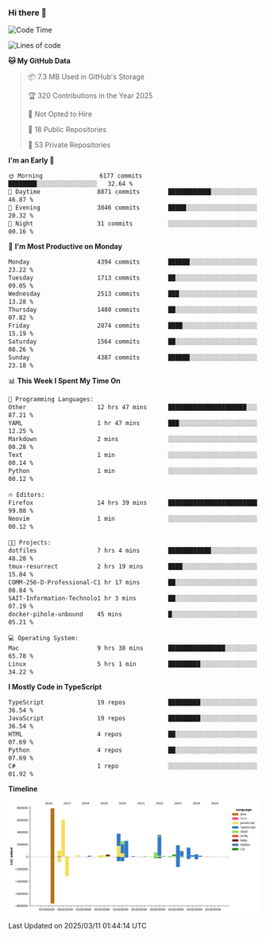 ### Hi there 👋

<!--
**Clumsy-Coder/Clumsy-Coder** is a ✨ _special_ ✨ repository because its `README.md` (this file) appears on your GitHub profile.

Here are some ideas to get you started:

- 🔭 I’m currently working on ...
- 🌱 I’m currently learning ...
- 👯 I’m looking to collaborate on ...
- 🤔 I’m looking for help with ...
- 💬 Ask me about ...
- 📫 How to reach me: ...
- 😄 Pronouns: ...
- ⚡ Fun fact: ...
-->

<!-- anmol098/waka-readme-stats -->
<!--START_SECTION:waka-->
![Code Time](http://img.shields.io/badge/Code%20Time-1%2C203%20hrs%201%20min-blue)

![Lines of code](https://img.shields.io/badge/From%20Hello%20World%20I%27ve%20Written-3.5%20million%20lines%20of%20code-blue)

**🐱 My GitHub Data** 

> 📦 7.3 MB Used in GitHub's Storage 
 > 
> 🏆 320 Contributions in the Year 2025
 > 
> 🚫 Not Opted to Hire
 > 
> 📜 18 Public Repositories 
 > 
> 🔑 53 Private Repositories 
 > 
**I'm an Early 🐤** 

```text
🌞 Morning                6177 commits        ████████░░░░░░░░░░░░░░░░░   32.64 % 
🌆 Daytime                8871 commits        ████████████░░░░░░░░░░░░░   46.87 % 
🌃 Evening                3846 commits        █████░░░░░░░░░░░░░░░░░░░░   20.32 % 
🌙 Night                  31 commits          ░░░░░░░░░░░░░░░░░░░░░░░░░   00.16 % 
```
📅 **I'm Most Productive on Monday** 

```text
Monday                   4394 commits        ██████░░░░░░░░░░░░░░░░░░░   23.22 % 
Tuesday                  1713 commits        ██░░░░░░░░░░░░░░░░░░░░░░░   09.05 % 
Wednesday                2513 commits        ███░░░░░░░░░░░░░░░░░░░░░░   13.28 % 
Thursday                 1480 commits        ██░░░░░░░░░░░░░░░░░░░░░░░   07.82 % 
Friday                   2874 commits        ████░░░░░░░░░░░░░░░░░░░░░   15.19 % 
Saturday                 1564 commits        ██░░░░░░░░░░░░░░░░░░░░░░░   08.26 % 
Sunday                   4387 commits        ██████░░░░░░░░░░░░░░░░░░░   23.18 % 
```


📊 **This Week I Spent My Time On** 

```text
💬 Programming Languages: 
Other                    12 hrs 47 mins      ██████████████████████░░░   87.21 % 
YAML                     1 hr 47 mins        ███░░░░░░░░░░░░░░░░░░░░░░   12.25 % 
Markdown                 2 mins              ░░░░░░░░░░░░░░░░░░░░░░░░░   00.28 % 
Text                     1 min               ░░░░░░░░░░░░░░░░░░░░░░░░░   00.14 % 
Python                   1 min               ░░░░░░░░░░░░░░░░░░░░░░░░░   00.12 % 

🔥 Editors: 
Firefox                  14 hrs 39 mins      █████████████████████████   99.88 % 
Neovim                   1 min               ░░░░░░░░░░░░░░░░░░░░░░░░░   00.12 % 

🐱‍💻 Projects: 
dotfiles                 7 hrs 4 mins        ████████████░░░░░░░░░░░░░   48.28 % 
tmux-resurrect           2 hrs 19 mins       ████░░░░░░░░░░░░░░░░░░░░░   15.84 % 
COMM-256-D-Professional-C1 hr 17 mins        ██░░░░░░░░░░░░░░░░░░░░░░░   08.84 % 
SAIT-Information-Technolo1 hr 3 mins         ██░░░░░░░░░░░░░░░░░░░░░░░   07.19 % 
docker-pihole-unbound    45 mins             █░░░░░░░░░░░░░░░░░░░░░░░░   05.21 % 

💻 Operating System: 
Mac                      9 hrs 38 mins       ████████████████░░░░░░░░░   65.78 % 
Linux                    5 hrs 1 min         █████████░░░░░░░░░░░░░░░░   34.22 % 
```

**I Mostly Code in TypeScript** 

```text
TypeScript               19 repos            █████████░░░░░░░░░░░░░░░░   36.54 % 
JavaScript               19 repos            █████████░░░░░░░░░░░░░░░░   36.54 % 
HTML                     4 repos             ██░░░░░░░░░░░░░░░░░░░░░░░   07.69 % 
Python                   4 repos             ██░░░░░░░░░░░░░░░░░░░░░░░   07.69 % 
C#                       1 repo              ░░░░░░░░░░░░░░░░░░░░░░░░░   01.92 % 
```



**Timeline**

![Lines of Code chart](https://raw.githubusercontent.com/Clumsy-Coder/Clumsy-Coder/main/assets/bar_graph.png)


 Last Updated on 2025/03/11 01:44:14 UTC
<!--END_SECTION:waka-->
